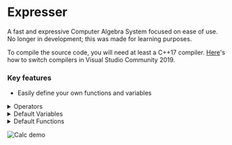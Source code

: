 # Expresser

A fast and expressive Computer Algebra System focused on ease of use.
No longer in development; this was made for learning purposes.

To compile the source code, you will need at least a C++17 compiler. [Here](https://drive.google.com/open?id=1mLnwM1aZPquCDheh4-TCCNiOytMtqfzz)'s how to switch compilers in Visual Studio Community 2019.

### Key features
* Easily define your own functions and variables
<details>
<summary>Operators</summary>
  
| Symbol | Operation |
| ------ | --------- |
| `( )` | parentheses |
| `!` | factorial |
| `^` | exponent |
| `*` | multiply |
| `/` | divide |
| `+` | add |
| `-` | either subtract or negate |
| `%` | modulo |
| `=` | set equal to (variable or function name must be on the left side) |
| `==` | is equal to |
| `!=` | is not equal to |
| `>=` | is greater than or equal to |
| `<=` | is less than or equal to |
| `>` | is greater than |
| `<` | is less than |

</details>

<details>
<summary>Default Variables</summary>
  
| Name | Value | Info |
| ---- | ----- | ---- |
| `ans` | 0 | Automatically changes to the latest answer that is not an error message |
| `pi` | 3.141592653589793238462643383279502884197169399375105820974 | |
| `e` | 2.718281828459045235360287471352662497757247093699959574966 | Euler's number |
| `g` | 9.80665 | Acceleration due to gravity near Earth's surface in meters per second squared |
| `phi` | 1.618033988749894848204586834365638117720309179805762862135 | Golden Ratio |

</details>

<details>
<summary>Default Functions</summary>
  
| Name | Parameters | Info |
| ---- | ---------- | ---- |
| `help` | (`variable or function name`) | Get help with a variable or function |
| `help` | ( ) | Get help with all variables and functions |
| `setprecision` | (`x`) | Adjust the precision of answers |
| `sqrt` | (`x`) | Square root |
| `cbrt` | (`x`) | Cube root |
| `abs` | (`x`) | Absolute value |
| `pow` | (`x`, `y`) | Power function |
| `exp` | (`x`) | Exponential function |
| `ln` | (`x`) | Logarithm base e |
| `log` | (`x`) | Logarithm base 10 |
| `lg` | (`x`) | Logarithm base 2 |
| `logb` | (`base`, `x`) | Logarithm base b |
| `round` | (`x`) | Round to the nearest integer |
| `ceil` | (`x`) | Round up |
| `floor` | (`x`) | Round down |
| `sin` | (`radians`) | Sine |
| `cos` | (`radians`) | Cosine |
| `tan` | (`radians`) | Tangent |
| `csc` | (`radians`) | Cosecant |
| `sec` | (`radians`) | Secant |
| `cot` | (`radians`) | Cotangent |
| `asin` | (`radians`) | Inverse sine |
| `acos` | (`radians`) | Inverse cosine |
| `atan` | (`radians`) | Inverse tangent |
| `acsc` | (`radians`) | Inverse cosecant |
| `asec` | (`radians`) | Inverse secant |
| `acot` | (`radians`) | Inverse cotangent |
| `sinh` | (`radians`) | Hyperbolic sine |
| `cosh` | (`radians`) | Hyperbolic cosine |
| `tanh` | (`radians`) | Hyperbolic tangent |
| `csch` | (`radians`) | Hyperbolic cosecant |
| `sech` | (`radians`) | Hyperbolic secant |
| `coth` | (`radians`) | Hyperbolic cotangent |
| `asinh` | (`radians`) | Inverse hyperbolic sine |
| `acosh` | (`radians`) | Inverse hyperbolic cosine |
| `atanh` | (`radians`) | Inverse hyperbolic tangent |
| `acsch` | (`radians`) | Inverse hyperbolic cosecant |
| `asech` | (`radians`) | Inverse hyperbolic secant |
| `acoth` | (`radians`) | Inverse hyperbolic cotangent |
| `rand` | ( ) | Generate a random number |
| `quad` | (`a`, `b`, `c`) | Quadratic formula |
| `erf` | (`x`) | Error function |
| `erfc` | (`x`) | Complementary error function |
| `tgamma` | (`x`) | Gamma function |
| `lgamma` | (`x`) | Log gamma function |
| `cylinder_volume` | (`radius`, `height`) | |
| `sphere_volume` | (`radius`) | |
| `cone_volume` | (`radius`, `height`) | |
| `pyramid_volume` | (`Base area`, `height`) | |
| `simple_interest` | (`Principal amount`, `rate`, `time`) | |
| `compound_interest` | (`Principal amount`, `rate`, `time`, `number of compounds`) | |
| `present_value` | (`Cash flow at period 1`, `rate of return`, `number of periods`) | |
| `future_value` | (`Cash flow at period 0`, `rate of return`, `number of periods`) | |

</details>

![Calc demo](docs/Calc_demo.png)
